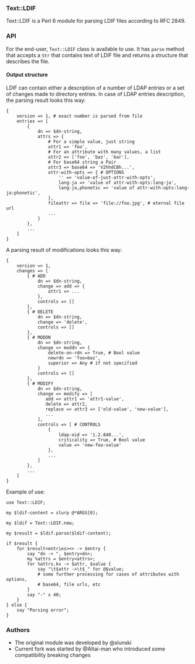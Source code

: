 ### Text::LDIF

Text::LDIF is a Perl 6 module for parsing LDIF files according to RFC 2849.

### API

For the end-user, `Text::LDIF` class is available to use.
It has `parse` method that accepts a `Str` that contains text of LDIF file and returns a structure that describes
the file.

#### Output structure

LDIF can contain either a description of a number of LDAP entries
or a set of changes made to directory entries. In case of LDAP entries
description, the parsing result looks this way:

```
{
    version => 1, # exact number is parsed from file
    entries => [
        {
            dn => $dn-string,
            attrs => {
                # For a simple value, just string
                attr1 => 'foo',
                # For an attribute with many values, a list
                attr2 => ['foo', 'baz', 'bar'],
                # For base64 string a Pair
                attr3 => base64 => 'V2hhdCBh...',
                attr-with-opts => { # OPTIONS
                    '' => 'value-of-just-attr-with-opts',
                    lang-ja => 'value of attr-with-opts:lang-ja',
                    lang-ja,phonetic => 'value of attr-with-opts:lang-ja:phonetic',
                },
                fileattr => file => 'file://foo.jpg', # eternal file url
                ...
            }
        },
        ...
    ]
}
```

A parsing result of modifications looks this way:

```
{
    version => 1,
    changes => [
        { # ADD
            dn => $dn-string,
            change => add => {
                attr1 => ...
            },
            controls => []
        },
        { # DELETE
            dn => $dn-string,
            change => 'delete',
            controls => []
        },
        { # MODDN
            dn => $dn-string,
            change => moddn => {
                delete-on-rdn => True, # Bool value
                newrdn => 'foo=baz',
                superior => Any # if not specified
            }
            controls => []
        },
        { # MODIFY
            dn => $dn-string,
            change => modify => [
               add => attr1 => 'attr1-value',
               delete => attr2,
               replace => attr3 => ['old-value', 'new-value'],
               ...
            ],
            controls => [ # CONTROLS
                {
                    ldap-oid => '1.2.840...',
                    criticality => True, # Bool value
                    value => 'new-foo-value'
                },
                ...
            ]
        },
        ...
    ]
}
```

Example of use:

```perl6
use Text::LDIF;

my $ldif-content = slurp @*ARGS[0];

my $ldif = Text::LDIF.new;

my $result = $ldif.parse($ldif-content);

if $result {
	for $result<entries><> -> $entry {
        say "dn -> ", $entry<dn>;
        my %attrs = $entry<attrs>;
        for %attrs.kv -> $attr, $value {
            say "\t$attr ->\t$_" for @$value;
            # some further processing for cases of attributes with options,
            # base64, file urls, etc
        }
		say "-" x 40;
	}
} else {
    say "Parsing error";
}
```

### Authors

* The original module was developed by @slunski
* Current fork was started by @Altai-man who introduced some compatibility breaking changes
